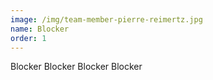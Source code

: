 ```yaml
---
image: /img/team-member-pierre-reimertz.jpg
name: Blocker
order: 1
---
```

Blocker Blocker Blocker Blocker 